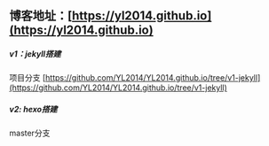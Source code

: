 ## 博客地址：[https://yl2014.github.io](https://yl2014.github.io)

##### v1：jekyll搭建

项目分支
[https://github.com/YL2014/YL2014.github.io/tree/v1-jekyll](https://github.com/YL2014/YL2014.github.io/tree/v1-jekyll)

##### v2: hexo搭建

master分支

